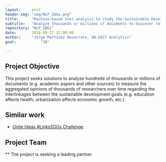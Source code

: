 ```yaml
---
layout:     post
header-img: "img/NLP_SDGs.png"
title:      "Machine-based text analysis to study the Sustainable Development Goals"
subtitle:   "Analyze thousands or millions of documents to discover relationships between the SDGs"
repository: "NLP_SDGs"
date:       2016-09-27 12:00:00
author:     "Jorge Martinez Navarrete, UN-OICT Analytics"
goal:		    "18"

---
```

Project Objective
--------------

This project seeks solutions to analyze hundreds of thousands or millions of documents (e.g. academic papers and other sources) to measure the aggregated opinions of thousands of researchers over time regarding the interlinkages between the sustainable development goals (e.g. education affects health; urbanization affects economic growth, etc.). 

Similar work
------------

- [Unite Ideas #LinksSDGs Challenge](https://unite.un.org/ideas/content/linkssdgs-natural-language-processing-and-data-visualization-challenge)


Project Team
------------


** The project is seeking a leading partner.
